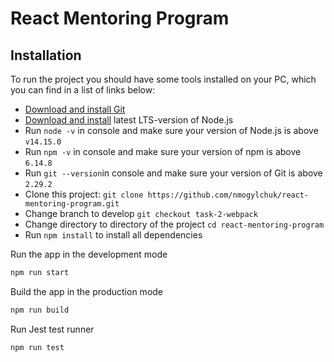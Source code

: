 # React Mentoring Program

## Installation

To run the project you should have some tools installed on your PC, which you can find in a list of links below:

- [Download and install Git](https://git-scm.com/downloads)
- [Download and install](https://nodejs.org/en/) latest LTS-version of Node.js
- Run `node -v` in console and make sure your version of Node.js is above `v14.15.0`
- Run `npm -v` in console and make sure your version of npm is above `6.14.8`
- Run `git --version`in console and make sure your version of Git is above `2.29.2`
- Clone this project: `git clone https://github.com/nmogylchuk/react-mentoring-program.git`
- Change branch to develop `git checkout task-2-webpack`
- Change directory to directory of the project `cd react-mentoring-program`
- Run `npm install` to install all dependencies

Run the app in the development mode

```sh
npm run start
```

Build the app in the production mode

```sh
npm run build
```

Run Jest test runner

```sh
npm run test
```
